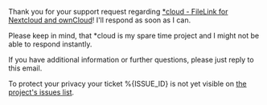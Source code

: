 Thank you for your support request regarding [*cloud - FileLink for Nextcloud and ownCloud](https://gitlab.com/joendres/filelink-nextcloud)! I'll respond as soon as I can.

Please keep in mind, that *cloud is my spare time project and I might not be able to respond instantly.

If you have additional information or further questions, please just reply to this email.

To protect your privacy your ticket %{ISSUE_ID} is not yet visible on [the project's issues list](https://gitlab.com/joendres/filelink-nextcloud/-/boards).